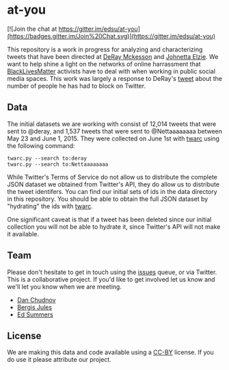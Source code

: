 at-you
======

[![Join the chat at https://gitter.im/edsu/at-you](https://badges.gitter.im/Join%20Chat.svg)](https://gitter.im/edsu/at-you)

This repository is a work in progress for analyzing and characterizing tweets
that have been directed at [DeRay Mckesson](https://twitter.com/deray) and 
[Johnetta Elzie](https://twitter.com/Nettaaaaaaaa). We want to help shine a 
light on the networks of online harrassment that 
[BlackLivesMatter](https://en.wikipedia.org/wiki/Black_Lives_Matter) activists 
have to deal with when working in public social media spaces. This 
work was largely a response to DeRay's 
[tweet](https://twitter.com/deray/status/604782399906418688)
about the number of people he has had to block on Twitter.

## Data

The initial datasets we are working with consist of 12,014 tweets that were 
sent to @deray, and 1,537 tweets that were sent to @Nettaaaaaaaa between May 
23 and June 1, 2015. They were collected on June 1st with
[twarc](http://github.com/edsu/twarc) using the following command:

    twarc.py --search to:deray
    twarc.py --search to:Nettaaaaaaaa

While Twitter's Terms of Service do not allow us to distribute the complete 
JSON dataset we obtained from Twitter's API, they do allow us to distribute the
tweet identifers. You can find our initial sets of ids in the data directory
in this repository. You should be able to obtain the full JSON dataset by 
"hydrating" the ids with [twarc](http://github.com/edsu/twarc).

One significant caveat is that if a tweet has been deleted since our initial 
collection you will not be able to hydrate it, since Twitter's API will not 
make it available.

## Team

Please don't hesitate to get in touch using the 
[issues](https://github.com/edsu/to-deray/issues) queue, or via Twitter.
This is a collaborative project. If you'd like to get involved let us know and
we'll let you know when we are meeting.

* [Dan Chudnov](https://twitter.com/dchud)
* [Bergis Jules](https://twitter.com/bergisjules)
* [Ed Summers](https://twitter.com/edsu)

## License

We are making this data and code available using a
[CC-BY](https://creativecommons.org/licenses/by/4.0/) license. If you do 
use it please attribute our project.
